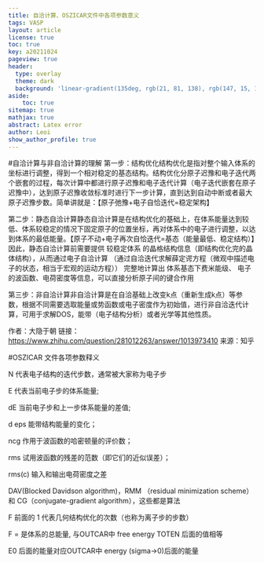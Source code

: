 ```yaml
---
title: 自洽计算、OSZICAR文件中各项参数意义
tags: VASP
layout: article
license: true
toc: true
key: a20211024
pageview: true
header:
  type: overlay
  theme: dark
  background: 'linear-gradient(135deg, rgb(21, 81, 138), rgb(147, 15, 139))'
aside:
    toc: true
sitemap: true
mathjax: true
abstract: Latex error
author: Leoi
show_author_profile: true
---
```

#自洽计算与非自洽计算的理解
第一步：结构优化结构优化是指对整个输入体系的坐标进行调整，得到一个相对稳定的基态结构。结构优化分原子迟豫和电子迭代两个嵌套的过程，每次计算中都进行原子迟豫和电子迭代计算（电子迭代嵌套在原子迟豫中），达到原子迟豫收敛标准时进行下一步计算，直到达到自动中断或者最大原子迟豫步数。简单讲就是：【原子弛豫+电子自恰迭代=稳定架构】

第二步：静态自洽计算静态自洽计算是在结构优化的基础上，在体系能量达到较低、体系较稳定的情况下固定原子的位置坐标，再对体系中的电子进行调整，以达到体系的最低能量。【原子不动+电子再次自恰迭代=基态（能量最低、稳定结构）】因此，静态自洽计算前需要提供 较稳定体系 的晶格结构信息（即结构优化完的晶体结构），从而通过电子自洽计算 （通过自洽迭代求解薛定谔方程（微观中描述电子的状态，相当于宏观的运动方程））  完整地计算出 体系基态下费米能级、 电子的波函数、电荷密度等信息，可以直接分析原子间的键合作用

第三步：非自洽计算非自洽计算是在自洽基础上改变k点（重新生成k点）等参数，根据不同需要选取能量或势函数或电子密度作为初始值，进行非自洽迭代计算，可用于求解DOS，能带（电子结构分析）或者光学等其他性质。

作者：大隐于朝
链接：https://www.zhihu.com/question/281012263/answer/1013973410
来源：知乎

















#OSZICAR 文件各项参数释义

N       代表电子结构的迭代步数，通常被大家称为电子步

E      代表当前电子步的体系能量;

dE 当前电子步和上一步体系能量的差值;

d eps  能带结构能量的变化；

ncg     作用于波函数的哈密顿量的评价数；

rms  试用波函数的残差的范数（即它们的近似误差）；

rms(c) 输入和输出电荷密度之差

 

DAV(Blocked Davidson algorithm)，RMM （residual minimization scheme） 和 CG（conjugate-gradient algorithm），这些都是算法

F 前面的 1 代表几何结构优化的次数（也称为离子步的步数）

F = 是体系的总能量, 与OUTCAR中 free energy TOTEN 后面的值相等

E0 后面的能量对应OUTCAR中 energy (sigma->0)后面的能量
